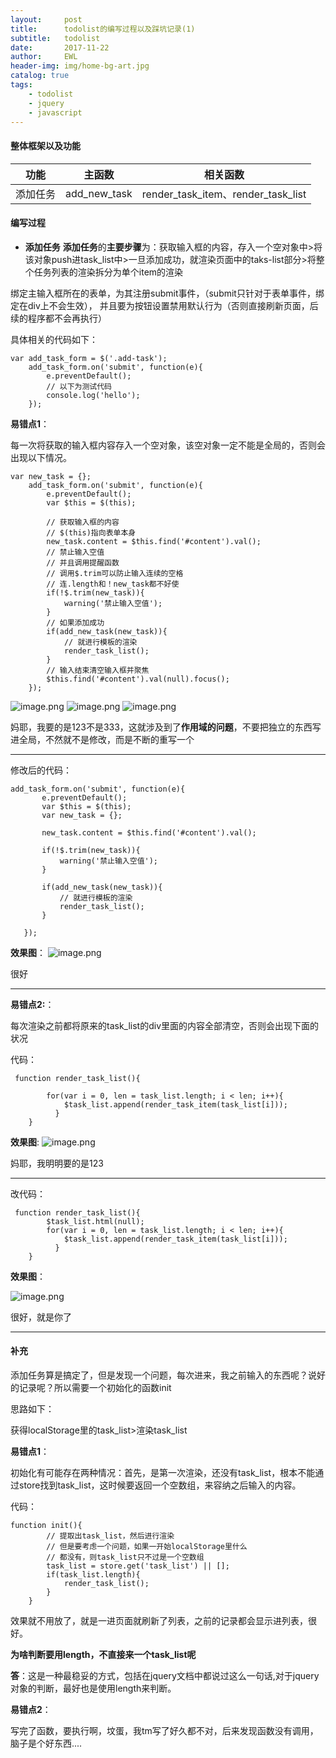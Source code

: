 ```yaml
---
layout:     post
title:      todolist的编写过程以及踩坑记录(1)
subtitle:   todolist
date:       2017-11-22
author:     EWL
header-img: img/home-bg-art.jpg
catalog: true
tags:
    - todolist
    - jquery 
    - javascript
---
```



#### 整体框架以及功能

|功能|主函数|相关函数|
|----|----|----|
|添加任务|add_new_task|render_task_item、render_task_list|




#### 编写过程

* **添加任务**
**添加任务**的**主要步骤**为：获取输入框的内容，存入一个空对象中>将该对象push进task_list中>一旦添加成功，就渲染页面中的taks-list部分>将整个任务列表的渲染拆分为单个item的渲染

绑定主输入框所在的表单，为其注册submit事件，（submit只针对于表单事件，绑定在div上不会生效）， 并且要为按钮设置禁用默认行为（否则直接刷新页面，后续的程序都不会再执行）

具体相关的代码如下：
```
var add_task_form = $('.add-task');
    add_task_form.on('submit', function(e){
        e.preventDefault();
        // 以下为测试代码
        console.log('hello');
    });
```
**易错点1**：

每一次将获取的输入框内容存入一个空对象，该空对象一定不能是全局的，否则会出现以下情况。
```
var new_task = {};
    add_task_form.on('submit', function(e){
        e.preventDefault();
        var $this = $(this);
        
        // 获取输入框的内容
        // $(this)指向表单本身
        new_task.content = $this.find('#content').val();
        // 禁止输入空值
        // 并且调用提醒函数
        // 调用$.trim可以防止输入连续的空格
        // 连.length和！new_task都不好使
        if(!$.trim(new_task)){
            warning('禁止输入空值');
        }
        // 如果添加成功
        if(add_new_task(new_task)){
            // 就进行模板的渲染
            render_task_list();
        }
        // 输入结束清空输入框并聚焦
        $this.find('#content').val(null).focus();
    });
```
![image.png](http://upload-images.jianshu.io/upload_images/7930564-5ac3159fd70024a2.png?imageMogr2/auto-orient/strip%7CimageView2/2/w/1240)
![image.png](http://upload-images.jianshu.io/upload_images/7930564-c3cb8fd59c94c9ac.png?imageMogr2/auto-orient/strip%7CimageView2/2/w/1240)
![image.png](http://upload-images.jianshu.io/upload_images/7930564-e972cc1715feaf05.png?imageMogr2/auto-orient/strip%7CimageView2/2/w/1240)

妈耶，我要的是123不是333，这就涉及到了**作用域的问题**，不要把独立的东西写进全局，不然就不是修改，而是不断的重写一个

---
修改后的代码：

 ```
add_task_form.on('submit', function(e){
        e.preventDefault();
        var $this = $(this);
        var new_task = {};        
     
        new_task.content = $this.find('#content').val();      
        
        if(!$.trim(new_task)){
            warning('禁止输入空值');
        }
    
        if(add_new_task(new_task)){
            // 就进行模板的渲染
            render_task_list();
        }     
       
    });
```

**效果图**：
![image.png](http://upload-images.jianshu.io/upload_images/7930564-d2fa24eb2c168ae1.png?imageMogr2/auto-orient/strip%7CimageView2/2/w/1240)

很好

---

**易错点2:**：

每次渲染之前都将原来的task_list的div里面的内容全部清空，否则会出现下面的状况

代码：
```
 function render_task_list(){
        
        for(var i = 0, len = task_list.length; i < len; i++){
            $task_list.append(render_task_item(task_list[i]));          
          }
    }
```
**效果图**:
![image.png](http://upload-images.jianshu.io/upload_images/7930564-2ff122b4d825c1d7.png?imageMogr2/auto-orient/strip%7CimageView2/2/w/1240)

妈耶，我明明要的是123

---

改代码：

```
 function render_task_list(){
        $task_list.html(null);
        for(var i = 0, len = task_list.length; i < len; i++){
            $task_list.append(render_task_item(task_list[i]));          
          }
    }
```

**效果图**：

![image.png](http://upload-images.jianshu.io/upload_images/7930564-c69ce4a7bd96706c.png?imageMogr2/auto-orient/strip%7CimageView2/2/w/1240)

很好，就是你了

---


#### 补充

添加任务算是搞定了，但是发现一个问题，每次进来，我之前输入的东西呢？说好的记录呢？所以需要一个初始化的函数init

思路如下：

获得localStorage里的task_list>渲染task_list

**易错点1**：

初始化有可能存在两种情况：首先，是第一次渲染，还没有task_list，根本不能通过store找到task_list，这时候要返回一个空数组，来容纳之后输入的内容。

代码：

```
function init(){
        // 提取出task_list，然后进行渲染
        // 但是要考虑一个问题，如果一开始localStorage里什么
        // 都没有，则task_list只不过是一个空数组
        task_list = store.get('task_list') || [];
        if(task_list.length){
            render_task_list();
        }        
    }
```

效果就不用放了，就是一进页面就刷新了列表，之前的记录都会显示进列表，很好。

**为啥判断要用length，不直接来一个task_list呢**

**答**：这是一种最稳妥的方式，包括在jquery文档中都说过这么一句话,对于jquery对象的判断，最好也是使用length来判断。

**易错点2**：

写完了函数，要执行啊，坟蛋，我tm写了好久都不对，后来发现函数没有调用，脑子是个好东西....



